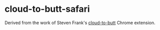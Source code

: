 cloud-to-butt-safari
====================

Derived from the work of Steven Frank's [cloud-to-butt](https://github.com/panicsteve/cloud-to-butt) Chrome extension.
